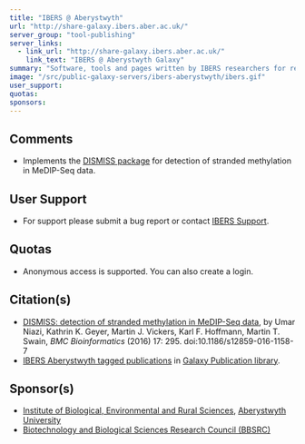 ```yaml
---
title: "IBERS @ Aberystwyth"
url: "http://share-galaxy.ibers.aber.ac.uk/"
server_group: "tool-publishing"
server_links: 
  - link_url: "http://share-galaxy.ibers.aber.ac.uk/"
    link_text: "IBERS @ Aberystwyth Galaxy"
summary: "Software, tools and pages written by IBERS researchers for release to the wider community. "
image: "/src/public-galaxy-servers/ibers-aberystwyth/ibers.gif"
user_support: 
quotas: 
sponsors: 
---
```


## Comments

* Implements the [DISMISS package](http://link.springer.com/article/10.1186/s12859-016-1158-7) for detection of stranded methylation in MeDIP-Seq data.

## User Support

* For support please submit a bug report or contact [IBERS Support](mailto:ibers-cs@aber.ac.uk).

## Quotas

* Anonymous access is supported.  You can also create a login.

## Citation(s)

* [DISMISS: detection of stranded methylation in MeDIP-Seq data](http://link.springer.com/article/10.1186/s12859-016-1158-7), by Umar Niazi, Kathrin K. Geyer, Martin J. Vickers, Karl F. Hoffmann, Martin T. Swain, *BMC Bioinformatics* (2016) 17: 295. doi:10.1186/s12859-016-1158-7
* [IBERS Aberystwyth tagged publications](https://www.zotero.org/groups/1732893/galaxy/items/tag/%3EIBERS%20Aberystwyth) in [Galaxy Publication library](/src/publication-library/index.md).


## Sponsor(s)

* [Institute of Biological, Environmental and Rural Sciences](https://www.aber.ac.uk/en/ibers/),  [Aberystwyth University](http://aber.ac.uk/)
* [Biotechnology and Biological Sciences Research Council (BBSRC)](http://www.bbsrc.ac.uk/)
